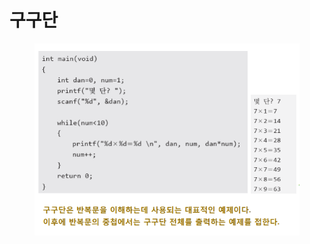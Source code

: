 # 구구단

<figure><img src="../../../../../.gitbook/assets/image (7).png" alt=""><figcaption></figcaption></figure>

